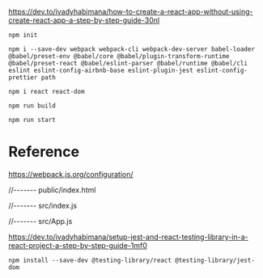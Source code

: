 https://dev.to/ivadyhabimana/how-to-create-a-react-app-without-using-create-react-app-a-step-by-step-guide-30nl

`npm init`

`npm i --save-dev webpack webpack-cli webpack-dev-server babel-loader @babel/preset-env @babel/core @babel/plugin-transform-runtime @babel/preset-react @babel/eslint-parser @babel/runtime @babel/cli eslint eslint-config-airbnb-base eslint-plugin-jest eslint-config-prettier path`

`npm i react react-dom`

`npm run build`

`npm run start`

# Reference

https://webpack.js.org/configuration/

//------- public/index.html

<!--
<!DOCTYPE html>
<html lang="en">
  <head>
    <meta charset="UTF-8" />
    <meta http-equiv="X-UA-Compatible" content="IE=edge" />
    <meta name="viewport" content="width=device-width, initial-scale=1.0" />
    <title>Document</title>
  </head>
  <body>
    <div id="root"></div>
    <script src="main.js"></script>
  </body>
</html>
-->

//------- src/index.js

<!--
import React from "react";
import reactDom from "react-dom";
import App from "./App";

reactDom.render(<App />, document.getElementById("root"));
-->

//------- src/App.js

<!--
import React from "react";

const App = () => {
  return (
    <>
      <h1>Welcome to React</h1>
      <p>This is the best way to go</p>
    </>
  );
};

export default App;
-->
<!-- ====================================ADD UNIT TESTING============================================== -->
https://dev.to/ivadyhabimana/setup-jest-and-react-testing-library-in-a-react-project-a-step-by-step-guide-1mf0

`npm install --save-dev @testing-library/react @testing-library/jest-dom`

